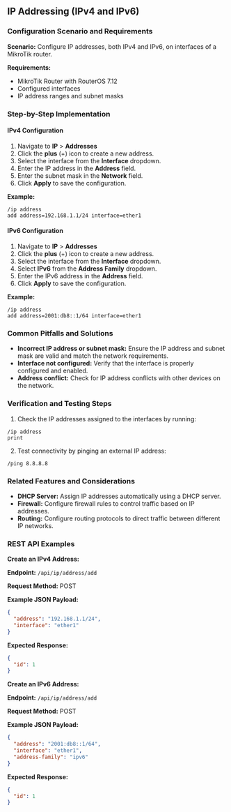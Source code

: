 ## IP Addressing (IPv4 and IPv6)

### Configuration Scenario and Requirements

**Scenario:** Configure IP addresses, both IPv4 and IPv6, on interfaces of a MikroTik router.

**Requirements:**

- MikroTik Router with RouterOS 7.12
- Configured interfaces
- IP address ranges and subnet masks

### Step-by-Step Implementation

#### IPv4 Configuration

1. Navigate to **IP** > **Addresses**
2. Click the **plus** (+) icon to create a new address.
3. Select the interface from the **Interface** dropdown.
4. Enter the IP address in the **Address** field.
5. Enter the subnet mask in the **Network** field.
6. Click **Apply** to save the configuration.

**Example:**

```
/ip address
add address=192.168.1.1/24 interface=ether1
```

#### IPv6 Configuration

1. Navigate to **IP** > **Addresses**
2. Click the **plus** (+) icon to create a new address.
3. Select the interface from the **Interface** dropdown.
4. Select **IPv6** from the **Address Family** dropdown.
5. Enter the IPv6 address in the **Address** field.
6. Click **Apply** to save the configuration.

**Example:**

```
/ip address
add address=2001:db8::1/64 interface=ether1
```

### Common Pitfalls and Solutions

- **Incorrect IP address or subnet mask:** Ensure the IP address and subnet mask are valid and match the network requirements.
- **Interface not configured:** Verify that the interface is properly configured and enabled.
- **Address conflict:** Check for IP address conflicts with other devices on the network.

### Verification and Testing Steps

1. Check the IP addresses assigned to the interfaces by running:

```
/ip address
print
```

2. Test connectivity by pinging an external IP address:

```
/ping 8.8.8.8
```

### Related Features and Considerations

- **DHCP Server:** Assign IP addresses automatically using a DHCP server.
- **Firewall:** Configure firewall rules to control traffic based on IP addresses.
- **Routing:** Configure routing protocols to direct traffic between different IP networks.

### REST API Examples

**Create an IPv4 Address:**

**Endpoint:** `/api/ip/address/add`

**Request Method:** POST

**Example JSON Payload:**

```json
{
  "address": "192.168.1.1/24",
  "interface": "ether1"
}
```

**Expected Response:**

```json
{
  "id": 1
}
```

**Create an IPv6 Address:**

**Endpoint:** `/api/ip/address/add`

**Request Method:** POST

**Example JSON Payload:**

```json
{
  "address": "2001:db8::1/64",
  "interface": "ether1",
  "address-family": "ipv6"
}
```

**Expected Response:**

```json
{
  "id": 1
}
```